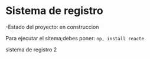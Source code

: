 <h1> Sistema de registro</h1>

-Estado del proyecto: en construccion

Para ejecutar el sitema;debes poner:
```np, install reacte```

sistema de registro 2
